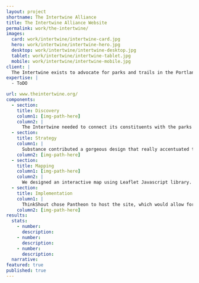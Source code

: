 ```yaml
---
layout: project
shortname: The Intertwine Alliance
title: The Intertwine Alliance Website
permalink: work/the-intertwine/
images:
  card: work/intertwine/intertwine-card.jpg
  hero: work/intertwine/intertwine-hero.jpg
  desktop: work/intertwine/intertwine-desktop.jpg
  tablet: work/intertwine/intertwine-tablet.jpg
  mobile: work/intertwine/intertwine-mobile.jpg
client: |
  The Intertwine exists to advocate for parks and trails in the Portland metropolitan area, uniting local agencies and groups to take a vested interest in the land and promoting conservation. To be effective advocates, they needed to inform and engage their audience. First and foremost, they needed a website that could do the work for them. ThinkShout partnered with Open Plans and Substance to deliver what would become a beautiful, user-friendly web solution.
expertise: |
  - ToDO

url: www.theintertwine.org/
components:
  - section:
    title: Discovery
    column1: [img-path-here]
    column2: |
      The Intertwine needed to connect its constituents with the parks in its network, engagement being key in the process. There needed to be a way for park-goers to easily plan their adventures, tour routes, and learn more about the regions around them.  
  - section:
    title: Strategy
    column1: |
      Substance contributed a gorgeous design that really accentuated the parks’ themes. From there, we developed an interactive Leaflet map, which allowed site visitors to explore Intertwine from any device. We wanted to emphasize the beauty of the areas they sought to preserve with gorgeous image galleries and a collection of adventures comprised of parks and trails curated by the alliance.  
    column2: [img-path-here]
  - section:
    title: Mapping
    column1: [img-path-here]
    column2: |
      We designed an interactive map using Leaflet Javascript library. Leaflet allowed us to present visitors with a responsive map they could thoroughly explore. This included a Drupal Module that ThinkShout developed specifically for this project, featuring custom tiles built by Open Plan with Development Seed’s TileMill, hosted by their Mapbox service. 
  - section:
    title: Implementation
    column1: |
      ThinkShout chose Pantheon to host the site, which would allow for the quick delivery of all that content. It was a visual-heavy project, which called for a host that could handle the data and deliver a smooth user experience without sacrificing speed or reliability. 
    column2: [img-path-here]
results:
  stats:
    - number:
      description:
    - number:
      description:
    - number:
      description:
  narrative: 
featured: true
published: true
---
```



